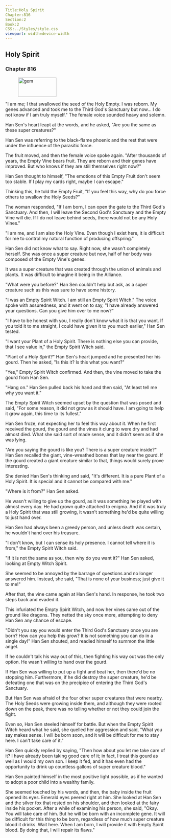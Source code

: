 ```yaml
---
Title:Holy Spirit 
Chapter:816 
Section:2 
Book:2 
CSS:../Styles/style.css 
viewport: width=device-width
---
```

  
## Holy Spirit
### Chapter 816
  
<figure>
	<img src="../Images/gem.gif" alt="gem" id="gem" width="120" height="60" />
</figure>
  

  
"I am me; I that swallowed the seed of the Holy Empty. I was reborn. My genes advanced and took me to the Third God's Sanctuary but now... I do not know if I am truly myself." The female voice sounded heavy and solemn.

Han Sen's heart leapt at the words, and he asked, "Are you the same as these super creatures?"

Han Sen was referring to the black-flame phoenix and the rest that were under the influence of the parasitic force.

The fruit moved, and then the female voice spoke again. "After thousands of years, the Empty Vine bears fruit. They are reborn and their genes have improved. But who knows if they are still themselves right now?"

Han Sen thought to himself, "The emotions of this Empty Fruit don't seem too stable. If I play my cards right, maybe I can escape."

Thinking this, he told the Empty Fruit, "If you feel this way, why do you force others to swallow the Holy Seeds?"

The woman responded, "If I am born, I can open the gate to the Third God's Sanctuary. And then, I will leave the Second God's Sanctuary and the Empty Vine will die. If I do not leave behind seeds, there would not be any Holy Vines."

"I am me, and I am also the Holy Vine. Even though I exist here, it is difficult for me to control my natural function of producing offspring."

Han Sen did not know what to say. Right now, she wasn't completely herself. She was once a super creature but now, half of her body was composed of the Empty Vine's genes.

It was a super creature that was created through the union of animals and plants. It was difficult to imagine it being in the Alliance.

"What were you before?" Han Sen couldn't help but ask, as a super creature such as this was sure to have some history.

"I was an Empty Spirit Witch. I am still an Empty Spirit Witch." The voice spoke with assuredness, and it went on to say, "I have already answered your questions. Can you give him over to me now?"

"I have to be honest with you, I really don't know what it is that you want. If you told it to me straight, I could have given it to you much earlier," Han Sen tested.

"I want your Plant of a Holy Spirit. There is nothing else you can provide, that I see value in," the Empty Spirit Witch said.

"Plant of a Holy Spirit?" Han Sen's heart jumped and he presented her his gourd. Then he asked, "Is this it? Is this what you want?"

"Yes," Empty Spirit Witch confirmed. And then, the vine moved to take the gourd from Han Sen.

"Hang on." Han Sen pulled back his hand and then said, "At least tell me why you want it."

The Empty Spirit Witch seemed upset by the question that was posed and said, "For some reason, it did not grow as it should have. I am going to help it grow again, this time to its fullest."

Han Sen froze, not expecting her to feel this way about it. When he first received the gourd, the gourd and the vines it clung to were dry and had almost died. What she said sort of made sense, and it didn't seem as if she was lying.

"Are you saying the gourd is like you? There is a super creature inside?" Han Sen recalled the giant, vine-wreathed bones that lay near the gourd. If the gourd created a giant creature similar to that, things would surely prove interesting.

She denied Han Sen's thinking and said, "It's different. It is a pure Plant of a Holy Spirit. It is special and it cannot be compared with me."

"Where is it from?" Han Sen asked.

He wasn't willing to give up the gourd, as it was something he played with almost every day. He had grown quite attached to enigma. And if it was truly a Holy Spirit that was still growing, it wasn't something he'd be quite willing to just hand over.

Han Sen had always been a greedy person, and unless death was certain, he wouldn't hand over his treasure.

"I don't know, but I can sense its holy presence. I cannot tell where it is from," the Empty Spirit Witch said.

"If it is not the same as you, then why do you want it?" Han Sen asked, looking at Empty Witch Spirit.

She seemed to be annoyed by the barrage of questions and no longer answered him. Instead, she said, "That is none of your business; just give it to me!"

After that, the vine came again at Han Sen's hand. In response, he took two steps back and evaded it.

This infuriated the Empty Spirit Witch, and now her vines came out of the ground like dragons. They netted the sky once more, attempting to deny Han Sen any chance of escape.

"Didn't you say you would enter the Third God's Sanctuary once you are born? How can you help this grow? It is not something you can do in a single day!" Han Sen shouted, and readied himself to summon the little angel.

If he couldn't talk his way out of this, then fighting his way out was the only option. He wasn't willing to hand over the gourd.

If Han Sen was willing to put up a fight and beat her, then there'd be no stopping him. Furthermore, if he did destroy the super creature, he'd be defeating one that was on the precipice of entering the Third God's Sanctuary.

But Han Sen was afraid of the four other super creatures that were nearby. The Holy Seeds were growing inside them, and although they were rooted down on the peak, there was no telling whether or not they could join the fight.

Even so, Han Sen steeled himself for battle. But when the Empty Spirit Witch heard what he said, she quelled her aggression and said, "What you say makes sense. I will be born soon, and it will be difficult for me to stay here. I can't take care of it."

Han Sen quickly replied by saying, "Then how about you let me take care of it? I have already been taking good care of it; in fact, I treat this gourd as well as I would my own son. I keep it fed, and it has even had the opportunity to drink up countless gallons of super creature blood."

Han Sen painted himself in the most positive light possible, as if he wanted to adopt a poor child into a wealthy family.

She seemed touched by his words, and then, the baby inside the fruit opened its eyes. Emerald eyes peered right at him. She looked at Han Sen and the silver fox that rested on his shoulder, and then looked at the fairy inside his pocket. After a while of examining his person, she said, "Okay. You will take care of him. But he will be born with an incomplete gene. It will be difficult for this thing to be born, regardless of how much super creature blood it drinks. Wait here. When I am born, I will provide it with Empty Spirit blood. By doing that, I will repair its flaws."